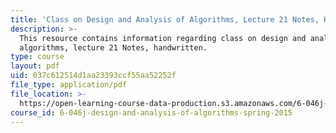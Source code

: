 ```yaml
---
title: 'Class on Design and Analysis of Algorithms, Lecture 21 Notes, Handwritten'
description: >-
  This resource contains information regarding class on design and analysis of
  algorithms, lecture 21 Notes, handwritten.
type: course
layout: pdf
uid: 037c612514d1aa23393ccf55aa52252f
file_type: application/pdf
file_location: >-
  https://open-learning-course-data-production.s3.amazonaws.com/6-046j-design-and-analysis-of-algorithms-spring-2015/037c612514d1aa23393ccf55aa52252f_MIT6_046JS15_writtenlec21.pdf
course_id: 6-046j-design-and-analysis-of-algorithms-spring-2015
---
```

